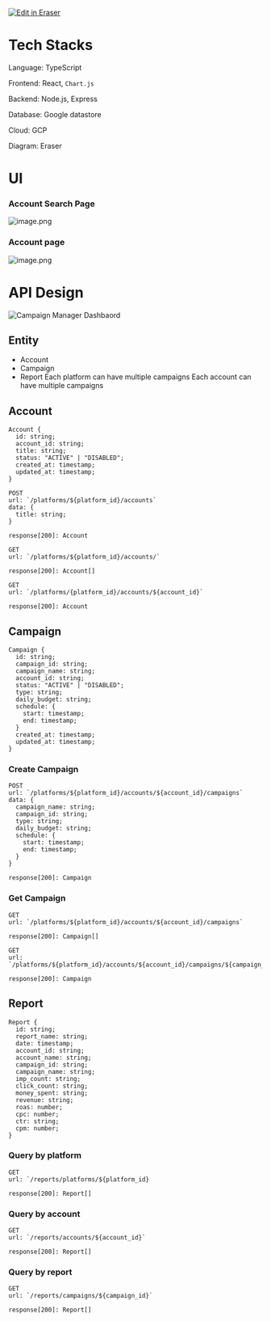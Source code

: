 <p><a target="_blank" href="https://app.eraser.io/workspace/5LZtR5zhZ7DMnJkKh6TZ" id="edit-in-eraser-github-link"><img alt="Edit in Eraser" src="https://firebasestorage.googleapis.com/v0/b/second-petal-295822.appspot.com/o/images%2Fgithub%2FOpen%20in%20Eraser.svg?alt=media&amp;token=968381c8-a7e7-472a-8ed6-4a6626da5501"></a></p>

# Tech Stacks
Language: TypeScript

Frontend: React, `Chart.js` 

Backend: Node.js, Express

Database: Google datastore

Cloud: GCP

Diagram: Eraser 

# UI
### Account Search Page
![image.png](/.eraser/5LZtR5zhZ7DMnJkKh6TZ___U806QwDlsSPtLlAvlCOgMCkeE3W2___pu0fNLifqQ1PcBmJFuMcS.png "image.png")



### Account page
![image.png](/.eraser/5LZtR5zhZ7DMnJkKh6TZ___U806QwDlsSPtLlAvlCOgMCkeE3W2___P7qPQ56Bbp7sxtnYkkUcq.png "image.png")



# API Design
![Campaign Manager Dashbaord](/.eraser/5LZtR5zhZ7DMnJkKh6TZ___U806QwDlsSPtLlAvlCOgMCkeE3W2___---figure---uiJUD3CqWKT3L4ypFf2iw---figure---1NCVGqQfwnyg3w6q-cadMQ.png "Campaign Manager Dashbaord")



## Entity
- Account
- Campaign
- Report
Each platform can have multiple campaigns
Each account can have multiple campaigns

## Account
```
Account {
  id: string;
  account_id: string;
  title: string;
  status: "ACTIVE" | "DISABLED";
  created_at: timestamp;
  updated_at: timestamp;
}
```
```
POST
url: `/platforms/${platform_id}/accounts`
data: {
  title: string;
}

response[200]: Account
```
```
GET
url: `/platforms/${platform_id}/accounts/`

response[200]: Account[]

GET
url: `/platforms/{platform_id}/accounts/${account_id}`

response[200]: Account
```
## Campaign
```
Campaign {
  id: string;
  campaign_id: string;
  campaign_name: string;
  account_id: string;
  status: "ACTIVE" | "DISABLED";
  type: string;
  daily_budget: string;
  schedule: {
    start: timestamp;
    end: timestamp;
  }
  created_at: timestamp;
  updated_at: timestamp;
}
```
### Create Campaign
```
POST
url: `/platforms/${platform_id}/accounts/${account_id}/campaigns`
data: {
  campaign_name: string;
  campaign_id: string;
  type: string;
  daily_budget: string;
  schedule: {
    start: timestamp;
    end: timestamp;
  }
}

response[200]: Campaign
```
### Get Campaign
```
GET
url: `/platforms/${platform_id}/accounts/${account_id}/campaigns`

response[200]: Campaign[]

GET
url: `/platforms/${platform_id}/accounts/${account_id}/campaigns/${campaign_id}`

response[200]: Campaign
```
## Report
```
Report {
  id: string;
  report_name: string;
  date: timestamp;
  account_id: string;
  account_name: string;
  campaign_id: string;
  campaign_name: string;
  imp_count: string;
  click_count: string;
  money_spent: string;
  revenue: string;
  roas: number;
  cpc: number;
  ctr: string;
  cpm: number;
}
```
### Query by platform
```
GET
url: `/reports/platforms/${platform_id}

response[200]: Report[]
```
### Query by account
```
GET
url: `/reports/accounts/${account_id}`

response[200]: Report[]
```
### Query by report
```
GET
url: `/reports/campaigns/${campaign_id}`

response[200]: Report[]
```




<!--- Eraser file: https://app.eraser.io/workspace/5LZtR5zhZ7DMnJkKh6TZ --->